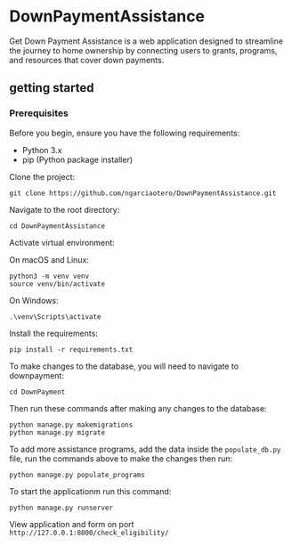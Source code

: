 # DownPaymentAssistance
Get Down Payment Assistance is a web application designed to streamline the journey to home ownership by connecting users to grants, programs, and resources that cover down payments. 


## getting started

### Prerequisites

Before you begin, ensure you have the following requirements:

- Python 3.x
- pip (Python package installer)

Clone the project:

```
git clone https://github.com/ngarciaotero/DownPaymentAssistance.git
```

Navigate to the root directory:

```
cd DownPaymentAssistance
```

 Activate virtual environment:

On macOS and Linux:

```
python3 -m venv venv
source venv/bin/activate
```

On Windows:

```
.\venv\Scripts\activate

```

 Install the requirements:

```
pip install -r requirements.txt
```

To make changes to the database, you will need to navigate to downpayment:

```
cd DownPayment
```

Then run these commands after making any changes to the database:

```
python manage.py makemigrations
python manage.py migrate
```

To add more assistance programs, add the data inside the `populate_db.py` file, run the commands above to make the changes then run:

```
python manage.py populate_programs
```


To start the applicationm run this command:

```
python manage.py runserver
```

View application and form on port `http://127.0.0.1:8000/check_eligibility/`



